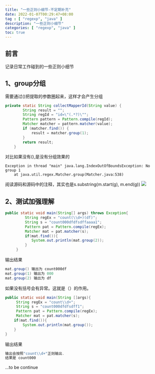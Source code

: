 ```yaml
---
title: "一些正则小细节-不定期补充"
date: 2022-01-07T00:29:47+08:00
tag : [ "regexp", "java" ]
description: "一些正则小细节"
categories: [ "regexp", "java" ]
toc: true
---
```


## 前言
记录日常工作碰到的一些正则小细节

## 1、group分组
需要通过()把提取的参数圈起来，这样才会产生分组
```java
private static String collectMapperId(String value) {
        String result = "";
        String regId = "id=\"(.*?)\"";
        Pattern pattern = Pattern.compile(regId);
        Matcher matcher = pattern.matcher(value);
        if (matcher.find()) {
            result = matcher.group(1);
        }
        return result;
    }
```
对比如果没有(),是没有分组效果的
```
Exception in thread "main" java.lang.IndexOutOfBoundsException: No group 1
	at java.util.regex.Matcher.group(Matcher.java:538)
```

阅读源码和源码中的注释，其实也是s.substring(m.start(g), m.end(g)) 
![](/posts/regexp/reg_group.png)

## 2、测试加强理解
```java
public static void main(String[] args) throws Exception{
         String regEx = "count(\\d+)(df)";  
         String s = "count000dfdfsdffaaaa1";  
         Pattern pat = Pattern.compile(regEx);  
         Matcher mat = pat.matcher(s);  
         if(mat.find()){
            System.out.println(mat.group(2));
         }
     }
```
输出结果
```java
mat.group() 输出为 count000df
mat.group(1) 输出为 000
mat.group(2) 输出为 df
```
如果没有括号会有异常。这就是（）的作用。
```java
public static void main(String []args){
     String regEx = "count\\d+";  
     String s = "count000dfdfsdff1";  
     Pattern pat = Pattern.compile(regEx);  
     Matcher mat = pat.matcher(s);  
    if(mat.find()){
        System.out.println(mat.group());
    }
}
```
输出结果
```java
输出会按照"count\\d+"正则输出.
结果是 count000
```

...to be continue